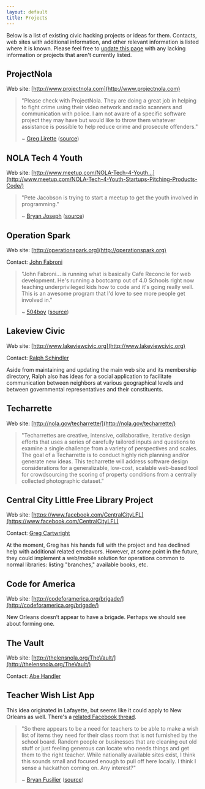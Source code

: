 ```yaml
---
layout: default
title: Projects
---
```


Below is a list of existing civic hacking projects or ideas for them. Contacts, web sites with additional information, and other relevant information is listed where it is known. Please feel free to [update this page](https://github.com/neworleans/neworleans.github.io/edit/master/projects.md) with any lacking information or projects that aren't currently listed.

## ProjectNola

Web site: [http://www.projectnola.com](http://www.projectnola.com)

> "Please check with ProjectNola. They are doing a great job in helping to fight crime using their video network and radio scanners and communication with police. I am not aware of a specific software project they may have but would like to throw them whatever assistance is possible to help reduce crime and prosecute offenders."
>
> ~ [Greg Lirette](https://www.facebook.com/greglir?fref=ufi) ([source](https://www.facebook.com/groups/nolatech/permalink/688800001175528/?comment_id=689718451083683&offset=0&total_comments=15))

## NOLA Tech 4 Youth

Web site: [http://www.meetup.com/NOLA-Tech-4-Youth...](http://www.meetup.com/NOLA-Tech-4-Youth-Startups-Pitching-Products-Code/)

> "Pete Jacobson is trying to start a meetup to get the youth involved in programming."
>
> ~ [Bryan Joseph](https://www.facebook.com/bryanjos) ([source](https://www.facebook.com/groups/nolatech/permalink/688800001175528/?comment_id=689718964416965&offset=0&total_comments=15))

## Operation Spark

Web site: [http://operationspark.org](http://operationspark.org)

Contact: [John Fabroni](https://twitter.com/OperationSpark)

> "John Fabroni... is running what is basically Cafe Reconcile for web development. He's running a bootcamp out of 4.0 Schools right now teaching underprivileged kids how to code and it's going really well. This is an awesome program that I'd love to see more people get involved in."
>
> ~ [504boy](http://www.reddit.com/user/504boy) ([source](http://www.reddit.com/r/NewOrleans/comments/2c1zk8/operation_spark_is_teaching_underpriveleged_new/))

## Lakeview Civic

Web site: [http://www.lakeviewcivic.org](http://www.lakeviewcivic.org)

Contact: [Ralph Schindler](mailto:ralph.schindler@lakeviewcivic.org)

Aside from maintaining and updating the main web site and its membership directory, Ralph also has ideas for a social application to facilitate communication between neighbors at various geographical levels and between governmental representatives and their constituents.

## Techarrette

Web site: [http://nola.gov/techarrette/](http://nola.gov/techarrette/)

> "Techarrettes are creative, intensive, collaborative, iterative design efforts that uses a series of carefully tailored inputs and questions to examine a single challenge from a variety of perspectives and scales. The goal of a Techarrette is to conduct highly rich planning and/or generate new ideas. This techarrette will address software design considerations for a generalizable, low-cost, scalable web-based tool for crowdsourcing the scoring of property conditions from a centrally collected photographic dataset."

## Central City Little Free Library Project

Web site: [https://www.facebook.com/CentralCityLFL](https://www.facebook.com/CentralCityLFL)

Contact: [Greg Cartwright](https://www.facebook.com/greg.cartwright.5)

At the moment, Greg has his hands full with the project and has declined help with additional related endeavors. However, at some point in the future, they could implement a web/mobile solution for operations common to normal libraries: listing "branches," available books, etc.

## Code for America

Web site: [http://codeforamerica.org/brigade/](http://codeforamerica.org/brigade/)

New Orleans doesn’t appear to have a brigade. Perhaps we should see about forming one.

## The Vault

Web site: [http://thelensnola.org/TheVault/](http://thelensnola.org/TheVault/)

Contact: [Abe Handler](https://www.facebook.com/abe.handler)

## Teacher Wish List App

This idea originated in Lafayette, but seems like it could apply to New Orleans as well. There's a [related Facebook thread](https://www.facebook.com/groups/nolatech/permalink/692765484112313/).

> "So there appears to be a need for teachers to be able to make a wish list of items they need for their class room that is not furnished by the school board. Random people or businesses that are cleaning out old stuff or just feeling generous can locate who needs things and get them to the right teacher. While nationally available sites exist, I think this sounds small and focused enough to pull off here locally. I think I sense a hackathon coming on. Any interest?"
>
> ~ [Bryan Fusilier](https://www.facebook.com/bryanfuselier) ([source](https://www.facebook.com/groups/lftdevnet/permalink/644423498997881/))
